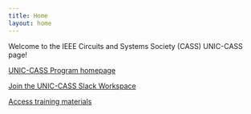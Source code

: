 ```yaml
---
title: Home
layout: home
---
```


Welcome to the IEEE Circuits and Systems Society (CASS) UNIC-CASS page!

[UNIC-CASS Program homepage](https://ieee-cas.org/universalization-ic-design-cass-unic-cass)

[Join the UNIC-CASS Slack Workspace](https://join.slack.com/t/unic-cass/shared_invite/zt-1xxifr0ow-n8dpt0qNBxb4J50g8MEvmw)

[Access training materials](/training/)
